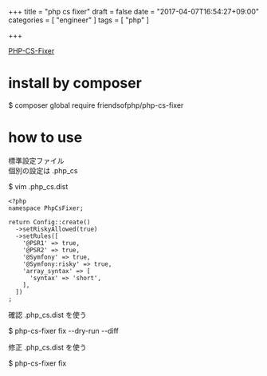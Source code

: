 +++
title = "php cs fixer"
draft = false
date = "2017-04-07T16:54:27+09:00"
categories = [ "engineer" ]
tags = [ "php" ]

+++

[PHP-CS-Fixer](https://github.com/FriendsOfPHP/PHP-CS-Fixer)

# install by composer

$ composer global require friendsofphp/php-cs-fixer

# how to use

標準設定ファイル  
個別の設定は .php_cs

$ vim .php_cs.dist

```
<?php
namespace PhpCsFixer;

return Config::create()
  ->setRiskyAllowed(true)
  ->setRules([
    '@PSR1' => true,
    '@PSR2' => true,
    '@Symfony' => true,
    '@Symfony:risky' => true,
    'array_syntax' => [
      'syntax' => 'short',
    ],
  ])
;
```

確認 .php_cs.dist を使う

$ php-cs-fixer fix --dry-run --diff

修正 .php_cs.dist を使う

$ php-cs-fixer fix

